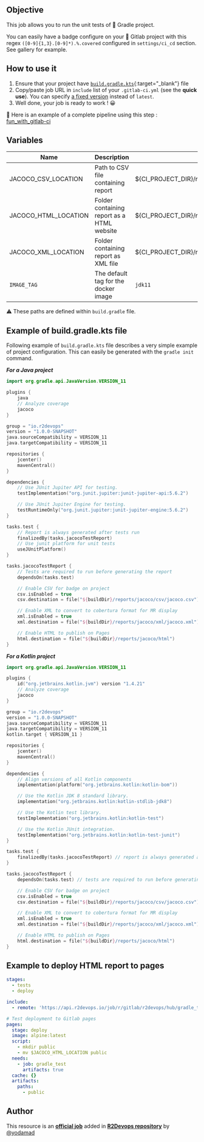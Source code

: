 ## Objective

This job allows you to run the unit tests of 🐘 Gradle project.

You can easily have a badge configure on your 🦊 Gitlab project with this regex `([0-9]{1,3}.[0-9]*).%.covered` configured in `settings/ci_cd` section. See gallery for example.

## How to use it

1. Ensure that your project have
   [`build.gradle.kts`](https://docs.gradle.org/current/samples/sample_building_java_applications.html){:target="_blank"}
   file
1. Copy/paste job URL in `include` list of your `.gitlab-ci.yml` (see the **quick use**). You can specify [a fixed version](https://docs.r2devops.io/get-started/use-templates/#versioning) instead of `latest`.
1. Well done, your job is ready to work ! 😀

🔗 Here is an example of a complete pipeline using this step : [fun_with_gitlab-ci](https://gitlab.com/fun_with/fun-with-gitlab-ci/-/blob/master/.gitlab-ci.yml)


## Variables

| Name | Description | Default |
| ---- | ----------- | ------- |
| JACOCO_CSV_LOCATION | Path to CSV file containing report | ${CI_PROJECT_DIR}/reports/jacoco/csv/jacoco.csv |
| JACOCO_HTML_LOCATION | Folder containing report as a HTML website | ${CI_PROJECT_DIR}/reports/jacoco/html |
| JACOCO_XML_LOCATION | Folder containing report as XML file | ${CI_PROJECT_DIR}/reports/jacoco/xml |
| `IMAGE_TAG` | The default tag for the docker image | `jdk11`  |

⚠️ These paths are defined within `build.gradle` file.

## Example of build.gradle.kts file

Following example of `build.gradle.kts` file describes a very simple example of project configuration.
This can easily be generated with the `gradle init` command.

***For a Java project***

```kotlin
import org.gradle.api.JavaVersion.VERSION_11

plugins {
    java
    // Analyze coverage
    jacoco
}

group = "io.r2devops"
version = "1.0.0-SNAPSHOT"
java.sourceCompatibility = VERSION_11
java.targetCompatibility = VERSION_11

repositories {
    jcenter()
    mavenCentral()
}

dependencies {
    // Use JUnit Jupiter API for testing.
    testImplementation("org.junit.jupiter:junit-jupiter-api:5.6.2")

    // Use JUnit Jupiter Engine for testing.
    testRuntimeOnly("org.junit.jupiter:junit-jupiter-engine:5.6.2")
}

tasks.test {
    // Report is always generated after tests run
    finalizedBy(tasks.jacocoTestReport)
    // Use junit platform for unit tests
    useJUnitPlatform()
}

tasks.jacocoTestReport {
    // Tests are required to run before generating the report
    dependsOn(tasks.test)

    // Enable CSV for badge on project
    csv.isEnabled = true
    csv.destination = file("${buildDir}/reports/jacoco/csv/jacoco.csv")

    // Enable XML to convert to cobertura format for MR display
    xml.isEnabled = true
    xml.destination = file("${buildDir}/reports/jacoco/xml/jacoco.xml")

    // Enable HTML to publish on Pages
    html.destination = file("${buildDir}/reports/jacoco/html")
}

```

***For a Kotlin project***

```kotlin
import org.gradle.api.JavaVersion.VERSION_11

plugins {
    id("org.jetbrains.kotlin.jvm") version "1.4.21"
    // Analyze coverage
    jacoco
}

group = "io.r2devops"
version = "1.0.0-SNAPSHOT"
java.sourceCompatibility = VERSION_11
java.targetCompatibility = VERSION_11
kotlin.target { VERSION_11 }

repositories {
    jcenter()
    mavenCentral()
}

dependencies {
    // Align versions of all Kotlin components
    implementation(platform("org.jetbrains.kotlin:kotlin-bom"))

    // Use the Kotlin JDK 8 standard library.
    implementation("org.jetbrains.kotlin:kotlin-stdlib-jdk8")

    // Use the Kotlin test library.
    testImplementation("org.jetbrains.kotlin:kotlin-test")

    // Use the Kotlin JUnit integration.
    testImplementation("org.jetbrains.kotlin:kotlin-test-junit")
}

tasks.test {
    finalizedBy(tasks.jacocoTestReport) // report is always generated after tests run
}

tasks.jacocoTestReport {
    dependsOn(tasks.test) // tests are required to run before generating the report

    // Enable CSV for badge on project
    csv.isEnabled = true
    csv.destination = file("${buildDir}/reports/jacoco/csv/jacoco.csv")

    // Enable XML to convert to cobertura format for MR display
    xml.isEnabled = true
    xml.destination = file("${buildDir}/reports/jacoco/xml/jacoco.xml")

    // Enable HTML to publish on Pages
    html.destination = file("${buildDir}/reports/jacoco/html")
}

```

## Example to deploy HTML report to pages

```yaml
stages:
  - tests
  - deploy

include:
  - remote: 'https://api.r2devops.io/job/r/gitlab/r2devops/hub/gradle_test'

# Test deployment to Gitlab pages
pages:
  stage: deploy
  image: alpine:latest
  script:
    - mkdir public
    - mv $JACOCO_HTML_LOCATION public
  needs:
    - job: gradle_test
      artifacts: true
  cache: {}
  artifacts:
    paths:
      - public

```



## Author
This resource is an **[official job](https://docs.r2devops.io/get-started/faq/#use-a-template)** added in [**R2Devops repository**](https://gitlab.com/r2devops/hub) by [@yodamad](https://gitlab.com/yodamad)
